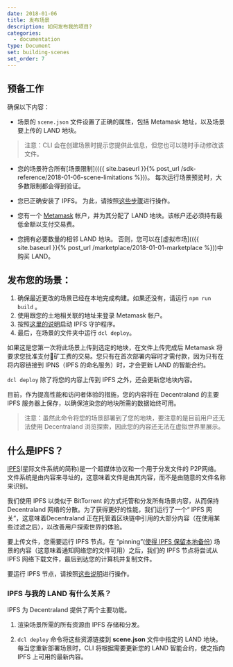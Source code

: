 ```yaml
---
date: 2018-01-06
title: 发布场景
description: 如何发布我的项目?
categories:
  - documentation
type: Document
set: building-scenes
set_order: 7
---
```


## 预备工作

确保以下内容：

- 场景的 `scene.json` 文件设置了正确的属性，包括 Metamask 地址，以及场景要上传的 LAND 地块。

> 注意：CLI 会在创建场景时提示您提供此信息，但您也可以随时手动修改该文件。

- 您的场景符合所有[场景限制](({{ site.baseurl }}{% post_url /sdk-reference/2018-01-06-scene-limitations %}))。 每次运行场景预览时，大多数限制都会得到验证。

* 您已正确安装了 IPFS。 为此，请按照[这些步骤](https://ipfs.io/docs/install/)进行操作。

* 您有一个 [Metamask](https://metamask.io/) 帐户，并为其分配了 LAND 地块。该帐户还必须持有最低金额以支付交易费。

* 您拥有必要数量的相邻 LAND 地块。 否则，您可以在[虚拟市场](({{ site.baseurl }}{% post_url /marketplace/2018-01-01-marketplace %}))中购买 LAND。

## 发布您的场景：

1. 确保最近更改的场景已经在本地完成构建。如果还没有，请运行 `npm run build` 。
2. 使用跟您的土地相关联的地址来登录 Metamask 帐户。
3. 按照[这里的说明](https://ipfs.io/docs/getting-started/)启动 IPFS 守护程序。
4. 最后，在场景的文件夹中运行 `dcl deploy`。

如果这是您第一次将此场景上传到选定的地块，在文件上传完成后 Metamask 将要求您批准支付矿工费的交易。您只有在首次部署内容时才需付款，因为只有在将内容链接到 IPNS（IPFS 的命名服务）时，才会更新 LAND 的智能合约。

`dcl deploy` 除了将您的内容上传到 IPFS 之外，还会更新您地块内容。

目前，作为提高性能和访问者体验的措施，您的内容将在 Decentraland 的主要 IPFS 服务器上保存，以确保渲染您的地块所需的数据始终可用。

> 注意：虽然此命令将您的场景部署到了您的地块，要注意的是目前用户还无法使用 Decentraland 浏览探索，因此您的内容还无法在虚拟世界里展示。

## 什么是IPFS？

[IPFS](https://ipfs.io/)(星际文件系统的简称)是一个超媒体协议和一个用于分发文件的 P2P网络。文件系统是由内容来寻址的，这意味着文件是由其内容，而不是由随意的文件名称来识别。

我们使用 IPFS 以类似于 BitTorrent 的方式托管和分发所有场景内容，从而保持Decentraland 网络的分散。为了获得更好的性能，我们运行了一个“ IPFS 网关”，这意味着Decentraland 正在托管着区块链中引用的大部分内容（在使用某些过滤之后），以改善用户探索世界的体验。

要上传文件，您需要运行 IPFS 节点。在 “pinning”([使得 IPFS 保留本地备份](https://ipfs.io/ipfs/QmNZiPk974vDsPmQii3YbrMKfi12KTSNM7XMiYyiea4VYZ/example#/ipfs/QmRFTtbyEp3UaT67ByYW299Suw7HKKnWK6NJMdNFzDjYdX/pinning/readme.md)) 场景的内容（这意味着通知网络您的文件可用）之后，我们的 IPFS 节点将尝试从 IPFS 网络下载文件，最后到达您的计算机并复制文件。

要运行 IPFS 节点，请按照[这些说明](https://ipfs.io/docs/getting-started/)进行操作。

### IPFS 与我的 LAND 有什么关系？

IPFS 为 Decentraland 提供了两个主要功能。

1. 渲染场景所需的所有资源由 IPFS 存储和分发。

2. `dcl deploy` 命令将这些资源链接到 **scene.json** 文件中指定的 LAND 地块。每当您重新部署场景时，CLI 将根据需要更新您的 LAND 智能合约，使之指向 IPFS 上可用的最新内容。
